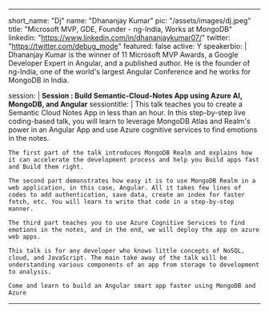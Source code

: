 ---

short_name: "Dj"
name: "Dhananjay Kumar"
pic: "/assets/images/dj.jpeg"
title: "Microsoft MVP, GDE, Founder - ng-India, Works at MongoDB"
linkedin: "https://www.linkedin.com/in/dhananjaykumar07/"
twitter: "https://twitter.com/debug_mode"
featured: false
active: Y
speakerbio: |
    Dhananjay Kumar is the winner of 11 Microsoft MVP Awards, a Google Developer Expert in Angular, and a published author.
    He is the founder of ng-India, one of the world's largest Angular Conference and he works for MongoDB in India.

session: |
    **Session : Build Semantic-Cloud-Notes App using Azure AI, MongoDB, and Angular**
sessiontitle: |
    This talk teaches you to create a Semantic Cloud Notes App in less than an hour. In this step-by-step live coding-based talk, you will learn to leverage MongoDB Atlas and Realm's power in an Angular App and use Azure cognitive services to find emotions in the notes.

    The first part of the talk introduces MongoDB Realm and explains how it can accelerate the development process and help you Build apps fast and Build them right.

    The second part demonstrates how easy it is to use MongoDB Realm in a web application, in this case, Angular. All it takes few lines of codes to add authentication, save data, create an index for faster fetch, etc. You will learn to write that code in a step-by-step manner.

    The third part teaches you to use Azure Cognitive Services to find emotions in the notes, and in the end, we will deploy the app on azure web apps.

    This talk is for any developer who knows little concepts of NoSQL, cloud, and JavaScript. The main take away of the talk will be understanding various components of an app from storage to development to analysis.

    Come and learn to build an Angular smart app faster using MongoDB and Azure
---